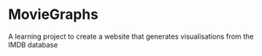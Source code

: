 # MovieGraphs

A learning project to create a website that generates visualisations from the IMDB database
